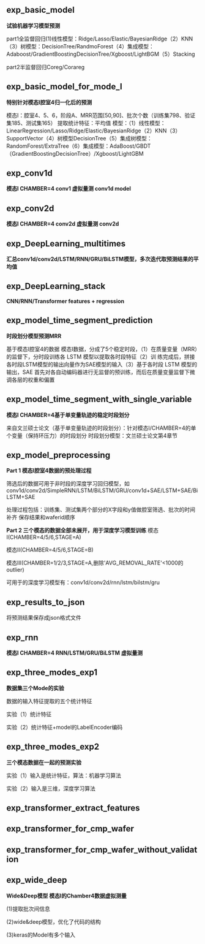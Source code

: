 ## exp_basic_model
**试验机器学习模型预测**

part1全监督回归(1)线性模型：Ridge/Lasso/Elastic/BayesianRidge（2）KNN（3）树模型：DecisionTree/RandmoForest（4）集成模型：Adaboost/GradientBoostingDecisionTree/Xgboost/LightBGM（5）Stacking

part2半监督回归Coreg/Corareg

## exp_basic_model_for_mode_I
**特别针对模态I腔室4归一化后的预测**

模态I：腔室4、5、6，阶段A、MRR范围[50,90]、批次个数（训练集798、验证集185、测试集165）
提取统计特征：平均值
模型：（1）线性模型：LinearRegression/Lasso/Ridge/Elastic/BayesianRidge（2）KNN（3）SupportVector（4）树模型DecisionTree（5）集成树模型：RandomForest/ExtraTree（6）集成模型：AdaBoost/GBDT（GradientBoostingDecisionTree）/Xgboost/LightGBM

## exp_conv1d
**模态I CHAMBER=4 conv1 虚拟量测 conv1d model**

## exp_conv2d
**模态I CHAMBER=4 conv2d 虚拟量测 conv2d**

## exp_DeepLearning_multitimes
**汇总conv1d/conv2d/LSTM/RNN/GRU/BiLSTM模型，多次迭代取预测结果的平均值**

## exp_DeepLearning_stack
**CNN/RNN/Transformer features + regression**

## exp_modeI_time_segment_prediction
**时段划分模型预测MRR**

基于模态I腔室4的数据
模态I数据，分成了5个稳定时段，（1）在质量变量（MRR）的监督下，分时段训练各 LSTM 模型以提取各时段特征（2）训 练完成后，拼接各时段LSTM模型的输出向量作为SAE模型的输入（3）基于各时段 LSTM 模型的输出，SAE 首先对各自动编码器进行无监督的预训练，而后在质量变量监督下微调各层的权重和偏置

## exp_modeI_time_segment_with_single_variable
**模态I CHAMBER=4基于单变量轨迹的稳定时段划分**

来自文兰硕士论文（基于单变量轨迹的时段划分）：针对模态I/CHAMBER=4的单个变量（保持环压力）的时段划分
时段划分模型：文兰硕士论文第4章节

## exp_model_preprocessing
**Part 1 模态I腔室4数据的预处理过程**

筛选后的数据可用于非时段的深度学习回归模型，如conv1d/conv2d/SimpleRNN/LSTM/BiLSTM/GRU/conv1d+SAE/LSTM+SAE/BiLSTM+SAE

处理过程包括：训练集、测试集两个部分的X字段和y值做腔室筛选、批次的时间补齐
保存结果和waferid顺序

**Part 2 三个模态的数据全部未展开，用于深度学习模型训练**
模态I(CHAMBER=4/5/6,STAGE=A)

模态II(CHAMBER=4/5/6,STAGE=B)

模态III(CHAMBER=1/2/3,STAGE=A,删除'AVG_REMOVAL_RATE'<1000的outlier)

可用于的深度学习模型有：conv1d/conv2d/rnn/lstm/bilstm/gru

## exp_results_to_json
将预测结果保存成json格式文件

## exp_rnn
**模态I CHAMBER=4 RNN/LSTM/GRU/BiLSTM 虚拟量测**


## exp_three_modes_exp1
**数据集三个Mode的实验**

数据的输入特征提取的五个统计特征

实验（1）统计特征

实验（2）统计特征+model的LabelEncoder编码


## exp_three_modes_exp2
**三个模态数据在一起的预测实验**

实验（1）输入是统计特征，算法：机器学习算法

实验（2）输入是三维，深度学习算法

## exp_transformer_extract_features

## exp_transformer_for_cmp_wafer

## exp_transformer_for_cmp_wafer_without_validation

## exp_wide_deep
**Wide&Deep模型 模态I的Chamber4数据虚拟测量**

(1)提取批次间信息

(2)wide&deep模型，优化了代码的结构

(3)keras的Model有多个输入



























